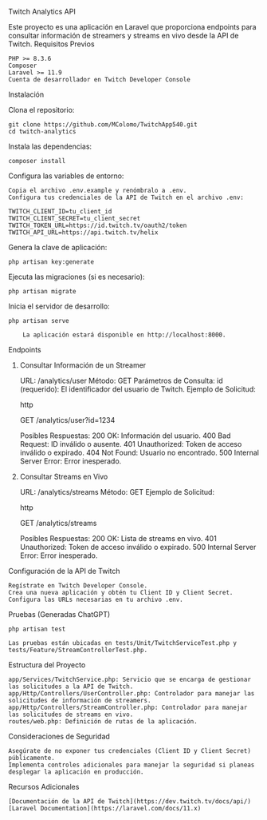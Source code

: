 Twitch Analytics API

Este proyecto es una aplicación en Laravel que proporciona endpoints para consultar información de streamers y streams en vivo desde la API de Twitch.
Requisitos Previos

    PHP >= 8.3.6
    Composer
    Laravel >= 11.9
    Cuenta de desarrollador en Twitch Developer Console

Instalación

Clona el repositorio:


    git clone https://github.com/MColomo/TwitchApp540.git
    cd twitch-analytics

Instala las dependencias:

    composer install

Configura las variables de entorno:

    Copia el archivo .env.example y renómbralo a .env.
    Configura tus credenciales de la API de Twitch en el archivo .env:

    TWITCH_CLIENT_ID=tu_client_id
    TWITCH_CLIENT_SECRET=tu_client_secret
    TWITCH_TOKEN_URL=https://id.twitch.tv/oauth2/token
    TWITCH_API_URL=https://api.twitch.tv/helix

Genera la clave de aplicación:

    php artisan key:generate

Ejecuta las migraciones (si es necesario):

    php artisan migrate

Inicia el servidor de desarrollo:

    php artisan serve

        La aplicación estará disponible en http://localhost:8000.

Endpoints
1. Consultar Información de un Streamer

    URL: /analytics/user
    Método: GET
    Parámetros de Consulta:
        id (requerido): El identificador del usuario de Twitch.
    Ejemplo de Solicitud:

    http

    GET /analytics/user?id=1234

    Posibles Respuestas:
        200 OK: Información del usuario.
        400 Bad Request: ID inválido o ausente.
        401 Unauthorized: Token de acceso inválido o expirado.
        404 Not Found: Usuario no encontrado.
        500 Internal Server Error: Error inesperado.

2. Consultar Streams en Vivo

    URL: /analytics/streams
    Método: GET
    Ejemplo de Solicitud:

    http

    GET /analytics/streams

    Posibles Respuestas:
        200 OK: Lista de streams en vivo.
        401 Unauthorized: Token de acceso inválido o expirado.
        500 Internal Server Error: Error inesperado.

Configuración de la API de Twitch

    Regístrate en Twitch Developer Console.
    Crea una nueva aplicación y obtén tu Client ID y Client Secret.
    Configura las URLs necesarias en tu archivo .env.

Pruebas (Generadas ChatGPT)

    php artisan test

    Las pruebas están ubicadas en tests/Unit/TwitchServiceTest.php y tests/Feature/StreamControllerTest.php.

Estructura del Proyecto

    app/Services/TwitchService.php: Servicio que se encarga de gestionar las solicitudes a la API de Twitch.
    app/Http/Controllers/UserController.php: Controlador para manejar las solicitudes de información de streamers.
    app/Http/Controllers/StreamController.php: Controlador para manejar las solicitudes de streams en vivo.
    routes/web.php: Definición de rutas de la aplicación.

Consideraciones de Seguridad

    Asegúrate de no exponer tus credenciales (Client ID y Client Secret) públicamente.
    Implementa controles adicionales para manejar la seguridad si planeas desplegar la aplicación en producción.

Recursos Adicionales

    [Documentación de la API de Twitch](https://dev.twitch.tv/docs/api/)
    [Laravel Documentation](https://laravel.com/docs/11.x)